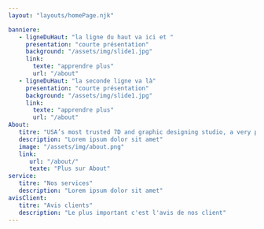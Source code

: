 ```yaml
---
layout: "layouts/homePage.njk"

banniere:
   - ligneDuHaut: "la ligne du haut va ici et "
     presentation: "courte présentation"
     background: "/assets/img/slide1.jpg"
     link:
       texte: "apprendre plus"
       url: "/about"
   - ligneDuHaut: "la seconde ligne va là"
     presentation: "courte présentation"
     background: "/assets/img/slide1.jpg"
     link:
       texte: "apprendre plus"
       url: "/about"
About: 
   titre: "USA’s most trusted 7D and graphic designing studio, a very passionate team inside."
   description: "Lorem ipsum dolor sit amet"
   image: "/assets/img/about.png"
   link:
      url: "/about/"
      texte: "Plus sur About"
service:
   titre: "Nos services"
   description: "Lorem ipsum dolor sit amet"
avisClient: 
   titre: "Avis clients"
   description: "Le plus important c'est l'avis de nos client"
---
```

 
